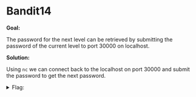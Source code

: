 <h1>Bandit14</h1>

<b>Goal:</b>

The password for the next level can be retrieved by submitting the password of the current level to port 30000 on localhost.

<b>Solution:</b>

Using <code>nc</code> we can connect back to the localhost on port 30000 and submit the password to get the next password.

<details>
	<summary>Flag:</summary>

	BfMYroe26WYalil77FoDi9qh59eK5xNr

</details>